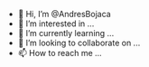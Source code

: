 - 👋 Hi, I’m @AndresBojaca
- 👀 I’m interested in ...
- 🌱 I’m currently learning ...
- 💞️ I’m looking to collaborate on ...
- 📫 How to reach me ...

<!---
AndresBojaca/AndresBojaca is a ✨ special ✨ repository because its `README.md` (this file) appears on your GitHub profile.
You can click the Preview link to take a look at your changes.
--->
